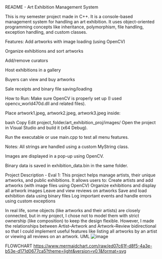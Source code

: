 README - Art Exhibition Management System

This is my semester project made in C++. It is a console-based management system for handling an art exhibition. It uses object-oriented programming concepts like inheritance, polymorphism, file handling, exception handling, and custom classes.

Features:
Add artworks with image loading (using OpenCV)

Organize exhibitions and sort artworks

Add/remove curators

Host exhibitions in a gallery

Buyers can view and buy artworks

Sale receipts and binary file saving/loading

How to Run:
Make sure OpenCV is properly set up (I used opencv_world470d.dll and related files).

Place artwork1.jpeg, artwork2.jpeg, artwork3.jpeg inside:

bash
Copy
Edit
project_folder/art_exhibition_proj/images/
Open the project in Visual Studio and build it (x64 Debug).

Run the executable or use main.cpp to test all menu features.

Notes:
All strings are handled using a custom MyString class.

Images are displayed in a pop-up using OpenCV.

Binary data is saved in exhibition_data.bin in the same folder.

Project Description - Eval 1:
This project helps manage artists, their unique artworks, and public exhibitions. It allows users to:
Create artists and add artworks (with image files using OpenCV)
Organize exhibitions and display all artwork images
Leave and view reviews on artworks
Save and load exhibition data using binary files
Log important events and handle errors using custom exceptions

In real life, some objects (like artworks and their artists) are closely connected, but in my project, I chose not to model them with strict ownership (like composition) to keep the design flexible. However, I made the relationships between Artist–Artwork and Artwork–Review bidirectional so that I could implement useful features like listing all artworks by an artist or viewing all reviews on an artwork.
UML
![image](https://github.com/user-attachments/assets/9ff3ab43-ffe2-4bde-90f4-504103bd1644)

FLOWCHART
https://www.mermaidchart.com/raw/ed07c61f-d8f5-4a3e-b53e-d171d0677ca5?theme=light&version=v0.1&format=svg
